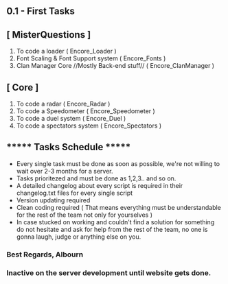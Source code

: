 ## 0.1 - First Tasks

## [ MisterQuestions ] ##
1. To code a loader ( Encore_Loader )
2. Font Scaling & Font Support system ( Encore_Fonts )
3. Clan Manager Core //Mostly Back-end stuff// ( Encore_ClanManager )


## [ Core ] ##
1. To code a radar ( Encore_Radar )
2. To code a Speedometer ( Encore_Speedometer )
3. To code a duel system ( Encore_Duel )
4. To code a spectators system ( Encore_Spectators )

## ***** Tasks Schedule ***** ##
* Every single task must be done as soon as possible, we're not willing to wait over 2-3 months for a server.
* Tasks prioritezed and must be done as 1,2,3.. and so on.
* A detailed changelog about every script is required in their changelog.txt files for every single script
* Version updating required
* Clean coding required ( That means everything must be understandable for the rest of the team not only for yourselves )
* In case stucked on working and couldn't find a solution for something do not hesitate and ask for help from the rest of the team, no one is gonna laugh, judge or anything else on you.






### Best Regards, Albourn
### Inactive on the server development until website gets done.
